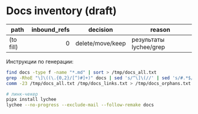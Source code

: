 # Docs inventory (draft)

| path | inbound_refs | decision | reason |
|---|---:|---|---|
| (to fill) | 0 | delete/move/keep | результаты lychee/grep |

Инструкции по генерации:

```bash
find docs -type f -name "*.md" | sort > /tmp/docs_all.txt
grep -RhoE "\]\((\.{0,2}/[^)#]+)" docs | sed 's/^\]\(//' | sed 's/#.*$//' | sort -u > /tmp/docs_links.txt
comm -23 /tmp/docs_all.txt /tmp/docs_links.txt > /tmp/docs_orphans.txt

# линк‑чекер
pipx install lychee
lychee --no-progress --exclude-mail --follow-remake docs
```
